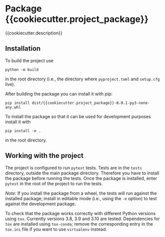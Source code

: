 # Package {{cookiecutter.project_package}}

{{cookiecutter.description}}


## Installation

To build the project use

```shell script
python -m build
```
in the root directory (i.e., the directory where `pyproject.toml` and
`setup.cfg` live).

After building the package you can install it with pip:
```shell script
pip install dist/{{cookiecutter.project_package}}-0.0.1-py3-none-any.whl
```

To install the package so that it can be used for development purposes
install it with
```shell script
pip install -e .
```
in the root directory.

## Working with the project

The project is configured to run `pytest` tests. Tests are in the `tests`
directory, outside the main package directory.  Therefore you have to install
the package before running the tests. Once the package is installed, enter
`pytest` in the root of the project to run the tests.

*Note:* If you install the package from a wheel, the tests will run against the
installed package; install in editable mode (i.e., using the `-e` option) to
test against the development package.

To check that the package works correctly with different Python versions using
`tox`. Currently versions 3.8, 3.9 and 3.10 are tested. Dependencies for `tox`
are installed using `tox-conda`; remove the corresponding entry in the `tox.ini`
file if you want to use `virtualenv` instead.

